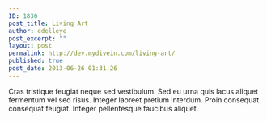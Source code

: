 ```yaml
---
ID: 1836
post_title: Living Art
author: edelleye
post_excerpt: ""
layout: post
permalink: http://dev.mydivein.com/living-art/
published: true
post_date: 2013-06-26 01:31:26
---
```

Cras tristique feugiat neque sed vestibulum. Sed eu urna quis lacus aliquet fermentum vel sed risus. Integer laoreet pretium interdum. Proin consequat consequat feugiat. Integer pellentesque faucibus aliquet.